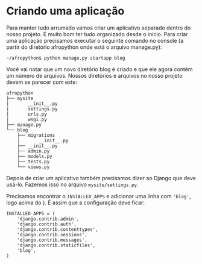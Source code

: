 # Criando uma aplicação

Para manter tudo arrumado vamos criar um aplicativo separado dentro do nosso projeto. É muito bom ter tudo organizado desde o início. Para criar uma aplicação precisamos executar o seguinte comando no console (a partir do diretório afropython onde está o arquivo manage.py):

```
~/afropython$ python manage.py startapp blog
```

Você vai notar que um novo diretório blog é criado e que ele agora contém um número de arquivos. Nossos diretórios e arquivos no nosso projeto devem se parecer com este:

```
afropython
├── mysite
|       __init__.py
|       settings.py
|       urls.py
|       wsgi.py
├── manage.py
└── blog
    ├── migrations
    |       __init__.py
    ├── __init__.py
    ├── admin.py
    ├── models.py
    ├── tests.py
    └── views.py
```

Depois de criar um aplicativo também precisamos dizer ao Django que deve usá-lo. Fazemos isso no arquivo `mysite/settings.py`.

Precisamos encontrar o `INSTALLED_APPS` e adicionar uma linha com `'blog'`, logo acima do ). É assim que a configuração deve ficar:

```
INSTALLED_APPS = (
    'django.contrib.admin',
    'django.contrib.auth',
    'django.contrib.contenttypes',
    'django.contrib.sessions',
    'django.contrib.messages',
    'django.contrib.staticfiles',
    'blog',
)
```
